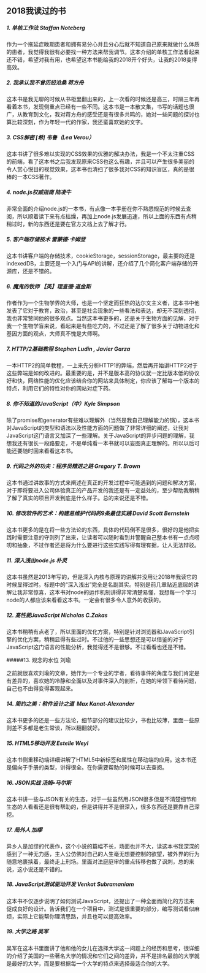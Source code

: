 ## 2018我读过的书

##### 1. 单核工作法 Staffan Noteberg
作为一个拖延症晚期患者和拥有易分心并且分心后就不知道自己原来就做什么体质的患者，我觉得我很有必要找一种方法来帮我调节。这本介绍的单核工作法看起来还不错，希望对我有用，也希望这本书能给我的2018开个好头，让我的2018变得高效。

##### 2. 我承认我不曾历经沧桑  蒋方舟
这本书是我无聊的时候从书柜里翻出来的，上一次看的时候还是高三，时隔三年再看着本书，发现侧重点已经有一些不同。这本书是一本散文集，书写的话题也很广，从教育到文化，我对蒋方舟的感受还是有很多共鸣的，她对一些问题的探讨也算比较深刻，作为年轻一代的作家，我还蛮喜欢她的文字。

##### 3. CSS解密 \[希] 韦鲁（Lea Verou）
这本书讲了很多难以实现的CSS效果的优雅的解决办法，我是一个不太注重CSS的前端，看了这本书之后我发现原来CSS也这么有趣，并且可以产生很多美丽的令人赏心悦目的视觉效果，这本书也清扫了很多我对CSS的知识盲区，真的是很棒的一本CSS著作。
##### 4. node.js权威指南 陆凌牛
非常全面的介绍node.js的一本书，有点像一本手册在你不熟悉规范的时候去查阅，所以顺着读下来有点枯燥，再加上node.js发展迅速，所以上面的东西有点稍稍过时，新的东西还是要在官方文档上去了解才行。

##### 5. 客户端存储技术 雷蒙德·卡姆登
这本书讲客户端的存储技术，cookieStorage，sessionStorage，最主要的还是indexedDB，主要还是一个入门与API的讲解，还介绍了几个简化客户端存储的开源库，还是不错的。

##### 6. 魔鬼的牧师 【英】理查德·道金斯
作者作为一个生物学界的大师，也是一个坚定而狂热的达尔文主义者，这本书中他发表了它对于教育，政治，甚至是社会现象的一些看法和表达，却无不深刻透彻，我也非常赞同他的很多观点。当然这本书更多的，还是关于生物方面的见解，对于我一个生物学盲来说，看起来是有些吃力的，不过还是了解了很多关于动物进化和基因方面的观点，大师真不愧是大师啊。

##### 7. HTTP/2基础教程 Stephen Ludin , Javier Garza
一本HTTP2的简单教程，一上来先分析HTTP1的弊端，然后再开始讲HTTP2对于这些弊端是如何改进的。最重要的是，并不是版本高的协议就一定比版本低的协议好和快，网络性能的优化应该结合你的网站来具体制定，你应该了解每一个版本的特点，利用它们的特性对你的网站对症下药。

##### 8. 你不知道的JavaScript（中）Kyle Simpson
除了promise和generator有些难以理解外（当然是我自己理解能力的锅），这本书对JavaScript的类型和语法以及性能方面的问题做了非常详细的阐述，让我对JavaScript这门语言又加深了一些理解。关于JavaScript的异步问题的理解，我想我还有很长一段路要走，不是单纯看一本书就可以妄图真正理解的。所以以后可能还要随时回来看看这本书。

##### 9. 代码之外的功夫：程序员精进之路 Gregory T. Brown
这本书通过讲故事的方式来阐述在真正的开发过程中可能遇到的问题和解决方案，对于即将要进入公司体验真正的产品开发的我还是有一定益处的，至少帮助我稍稍了解了真实的项目开发到底是什么样子。总的来说还是不错。

##### 10. 修改软件的艺术：构建易维护代码的9条最佳实践 David Scott Bernstein

这本书更多的是在将一些方法论的东西，具体的代码倒不是很多，很好的是他把实践时需要注意的守则列了出来，让读者可以随时看到并警醒自己整本书有一点点唠叨和抽象，不过作者还是将为什么要进行这些实践写得有理有据，让人无法辩驳。 

##### 11. 深入浅出node.js 朴灵  

这本书虽然是2013年写的，但是深入内核与原理的讲解并没用让2018年我读它的时候显得过时。标题中的“深入浅出”完全是名副其实。特别是前几章贴近底层的讲解让我非常惊喜，这本书对node的运作机制讲得非常清楚易懂，我想每一个学习node的人都应该来看看这本书。一定会有很多令人意外的收获的。 

##### 12. 高性能JavaScript  Nicholas C.Zakas 

这本书稍稍有点老了，所以里面的优化方案，特别是针对浏览器和JavaScript引擎的优化方案，稍稍显得有些过时。不过他的一些思想还是可以借鉴的对于JavaScript这门语言的性能分析，我觉得还不是很够。不过看看也还是不错。 

#####13. 观念的水位  刘瑜

之前就很喜欢刘瑜的文章，她作为一个专业的学者，看待事件的角度与我们肯定是有差异的，喜欢她的冷静和全面以及对事件深入的剖析，在她的带领下看待问题，自己也不由得变得客观起来。 

##### 14. 简约之美：软件设计之道  Max Kanat-Alexander 

这本书更多的还是一些方法论，细节部分的建议比较少，书也比较薄，里面一些原则差不多都是老生常谈，所以翻翻就好。 

##### 15. HTML5移动开发 Estelle Weyl

这本书侧重移动端详细讲解了HTML5中新标签和属性在移动端的应用。这本书还是偏向于手册的类型，讲得很全。在你需要帮助的时候可以去查阅。

#####  16. JSON实战 汤姆•马尔斯

这本书讲一些与JSON有关的生态，对于一些虽然用JSON很多但是不清楚细节和生态的人看看还是很有帮助的，但是讲得并不是很深入，很多东西还是要靠自己深挖。

##### 17. 局外人 加缪

异乡人是加缪的代表作，这个小说的篇幅不长，场面也并不大，读这本书我深深的感到了一种无力感，主人公仿佛对自己的人生毫无想要控制的欲望，被外界的行为随意地裹挟着，最终走上刑场。里面对法庭庭审的重点转移也做了讽刺，总的来说，这小说还是不错的。

##### 18. JavaScript测试驱动开发 Venkat Subramaniam

这本书不仅逐步说明了如何测试JavaScript，还提出了一种全面而简化的方法来促成良好的设计。告诉我们在一个项目中，测试是很重要的部分，编写测试看似麻烦，实际上它能帮你理清思路，并且也可以提高效率。

##### 19. 大学之路 吴军

吴军在这本书里面讲了他和他的女儿在选择大学这一问题上的经历和思考，很详细的介绍了美国的一些著名大学的情况和它们之间的差异，并不是排名最前的大学就是最好的大学，而是要根据每一个大学的特点来选择最适合你的大学。